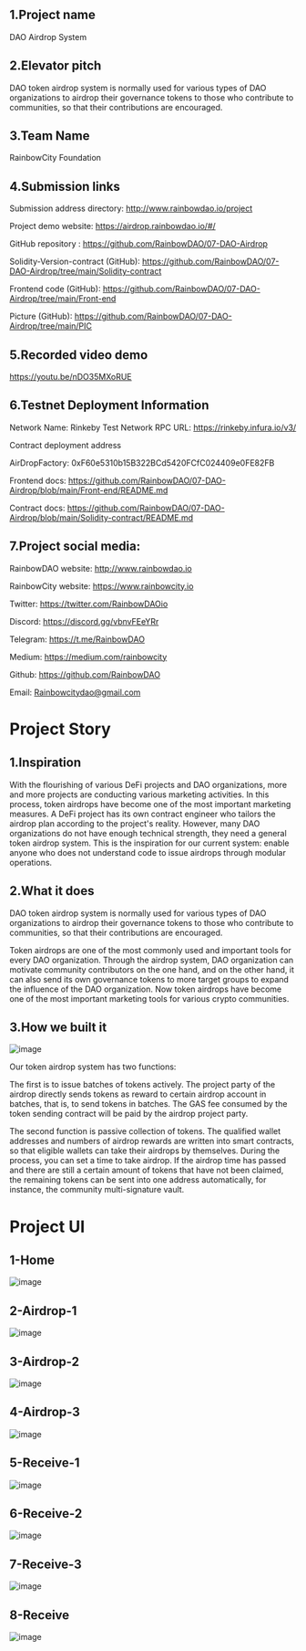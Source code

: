 ## 1.Project name

DAO Airdrop System

## 2.Elevator pitch

DAO token airdrop system is normally used for various types of DAO organizations to airdrop their governance tokens to those who contribute to communities, so that their contributions are encouraged.

## 3.Team Name

RainbowCity Foundation

## 4.Submission links

Submission address directory:
http://www.rainbowdao.io/project

Project demo website:
https://airdrop.rainbowdao.io/#/

GitHub repository :
https://github.com/RainbowDAO/07-DAO-Airdrop

Solidity-Version-contract (GitHub):
https://github.com/RainbowDAO/07-DAO-Airdrop/tree/main/Solidity-contract

Frontend code (GitHub):
https://github.com/RainbowDAO/07-DAO-Airdrop/tree/main/Front-end

Picture (GitHub):
https://github.com/RainbowDAO/07-DAO-Airdrop/tree/main/PIC

## 5.Recorded video demo

https://youtu.be/nDO35MXoRUE

## 6.Testnet Deployment Information

Network Name: Rinkeby Test Network
RPC URL: https://rinkeby.infura.io/v3/

Contract deployment address

AirDropFactory:
0xF60e5310b15B322BCd5420FCfC024409e0FE82FB

Frontend docs:
https://github.com/RainbowDAO/07-DAO-Airdrop/blob/main/Front-end/README.md

Contract  docs:
https://github.com/RainbowDAO/07-DAO-Airdrop/blob/main/Solidity-contract/README.md

## 7.Project social media:

RainbowDAO website: http://www.rainbowdao.io

RainbowCity website: https://www.rainbowcity.io

Twitter:    https://twitter.com/RainbowDAOio

Discord:     https://discord.gg/vbnvFEeYRr

Telegram: https://t.me/RainbowDAO

Medium:   https://medium.com/rainbowcity

Github:    https://github.com/RainbowDAO

Email: Rainbowcitydao@gmail.com

#  Project Story

## 1.Inspiration

With the flourishing of various DeFi projects and DAO organizations, more and more projects are conducting various marketing activities. In this process, token airdrops have become one of the most important marketing measures. A DeFi project has its own contract engineer who tailors the airdrop plan according to the project's reality. However, many DAO organizations do not have enough technical strength, they need a general token airdrop system. This is the inspiration for our current system: enable anyone who does not understand code to issue airdrops through modular operations.

## 2.What it does

DAO token airdrop system is normally used for various types of DAO organizations to airdrop their governance tokens to those who contribute to communities, so that their contributions are encouraged.

Token airdrops are one of the most commonly used and important tools for every DAO organization. Through the airdrop system, DAO organization can motivate community contributors on the one hand, and on the other hand, it can also send its own governance tokens to more target groups to expand the influence of the DAO organization. Now token airdrops have become one of the most important marketing tools for various crypto communities.

## 3.How we built it

![image](https://raw.githubusercontent.com/RainbowDAO/07-DAO-Airdrop/main/PIC/Logic-diagram.png)

Our token airdrop system has two functions:

The first is to issue batches of tokens actively. The project party of the airdrop directly sends tokens as reward to certain airdrop account in batches, that is, to send tokens in batches. The GAS fee consumed by the token sending contract will be paid by the airdrop project party.

The second function is passive collection of tokens. The qualified wallet addresses and numbers of airdrop rewards are written into smart contracts, so that eligible wallets can take their airdrops by themselves. During the process, you can set a time to take airdrop. If the airdrop time has passed and there are still a certain amount of tokens that have not been claimed, the remaining tokens can be sent into one address automatically, for instance, the community multi-signature vault.

#  Project UI

## 1-Home

![image](https://raw.githubusercontent.com/RainbowDAO/07-DAO-Airdrop/main/PIC/1-Home.png)

## 2-Airdrop-1

![image](https://raw.githubusercontent.com/RainbowDAO/07-DAO-Airdrop/main/PIC/2-Airdrop-1.png)

## 3-Airdrop-2

![image](https://raw.githubusercontent.com/RainbowDAO/07-DAO-Airdrop/main/PIC/3-Airdrop-2.png)

## 4-Airdrop-3

![image](https://raw.githubusercontent.com/RainbowDAO/07-DAO-Airdrop/main/PIC/4-Airdrop-3.png)

## 5-Receive-1

![image](https://raw.githubusercontent.com/RainbowDAO/07-DAO-Airdrop/main/PIC/5-Receive-1.png)

## 6-Receive-2

![image](https://raw.githubusercontent.com/RainbowDAO/07-DAO-Airdrop/main/PIC/6-Receive-2.png)

## 7-Receive-3

![image](https://raw.githubusercontent.com/RainbowDAO/07-DAO-Airdrop/main/PIC/7-Receive-3.png)

## 8-Receive

![image](https://raw.githubusercontent.com/RainbowDAO/07-DAO-Airdrop/main/PIC/8-Receive.png)
